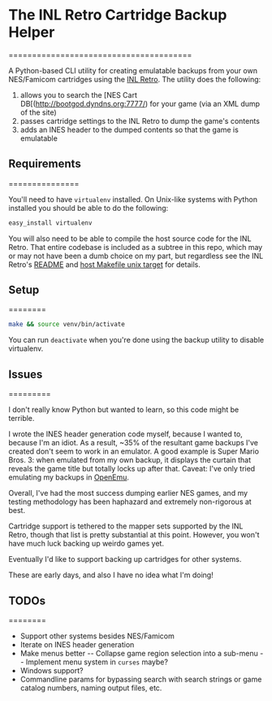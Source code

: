 # The INL Retro Cartridge Backup Helper
=======================================

A Python-based CLI utility for creating emulatable backups from your own NES/Famicom cartridges using the [INL Retro](http://www.infiniteneslives.com/inlretro.php). The utility does the following:

1. allows you to search the [NES Cart DB[(http://bootgod.dyndns.org:7777/) for your game (via an XML dump of the site)
2. passes cartridge settings to the INL Retro to dump the game's contents
3. adds an INES header to the dumped contents so that the game is emulatable

## Requirements
===============

You'll need to have `virtualenv` installed. On Unix-like systems with Python installed you should be able to do the following:

```sh
easy_install virtualenv
```

You will also need to be able to compile the host source code for the INL Retro. That entire codebase is included as a subtree in this repo, which may or may not have been a dumb choice on my part, but regardless see the INL Retro's [README](vendor/inlretro/README) and [host Makefile unix target](vendor/inlretro/host/Makefile) for details.

## Setup
========

```sh
make && source venv/bin/activate
```

You can run `deactivate` when you're done using the backup utility to disable virtualenv.

## Issues
=========

I don't really know Python but wanted to learn, so this code might be terrible.

I wrote the INES header generation code myself, because I wanted to, because I'm an idiot. As a result, ~35% of the resultant game backups I've created don't seem to work in an emulator. A good example is Super Mario Bros. 3: when emulated from my own backup, it displays the curtain that reveals the game title but totally locks up after that. Caveat: I've only tried emulating my backups in [OpenEmu](https://openemu.org/). 

Overall, I've had the most success dumping earlier NES games, and my testing methodology has been haphazard and extremely non-rigorous at best.

Cartridge support is tethered to the mapper sets supported by the INL Retro, though that list is pretty substantial at this point. However, you won't have much luck backing up weirdo games yet.

Eventually I'd like to support backing up cartridges for other systems.

These are early days, and also I have no idea what I'm doing!

## TODOs
========

- Support other systems besides NES/Famicom
- Iterate on INES header generation
- Make menus better
-- Collapse game region selection into a sub-menu
-- Implement menu system in `curses` maybe?
- Windows support?
- Commandline params for bypassing search with search strings or game catalog numbers, naming output files, etc.
